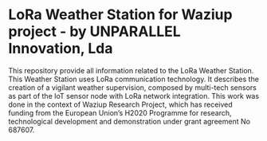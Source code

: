 # LoRa Weather Station for Waziup project - by UNPARALLEL Innovation, Lda

This repository provide all information related to the LoRa Weather Station.
This Weather Station uses LoRa communication technology. It describes the creation of a vigilant weather supervision, composed by multi-tech sensors as part of the IoT sensor node with LoRa network integration.
This work was done in the context of Waziup Research Project, which has received funding from the European Union’s H2020 Programme for research, technological development and demonstration under grant agreement No 687607.
